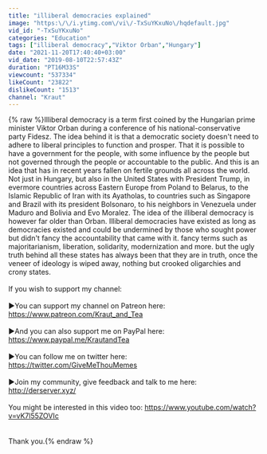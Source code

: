 ```yaml
---
title: "illiberal democracies explained"
image: "https:\/\/i.ytimg.com\/vi\/-TxSuYKxuNo\/hqdefault.jpg"
vid_id: "-TxSuYKxuNo"
categories: "Education"
tags: ["illiberal democracy","Viktor Orban","Hungary"]
date: "2021-11-20T17:40:40+03:00"
vid_date: "2019-08-10T22:57:43Z"
duration: "PT16M33S"
viewcount: "537334"
likeCount: "23822"
dislikeCount: "1513"
channel: "Kraut"
---
```

{% raw %}Illiberal democracy is a term first coined by the Hungarian prime minister Viktor Orban during a conference of his national-conservative party Fidesz. The idea behind it is that a democratic society doesn't need to adhere to liberal principles to function and prosper. That it is possible to have a government for the people, with some influence by the people but not governed through the people or accountable to the public. And this is an idea that has in recent years fallen on fertile grounds all across the world. Not just in Hungary, but also in the United States with President Trump, in evermore countries across Eastern Europe from Poland to Belarus, to the Islamic Republic of Iran with its Ayatholas, to countries such as Singapore and Brazil with its president Bolsonaro, to his neighbors in Venezuela under Maduro and Bolivia and Evo Moralez. The idea of the illiberal democracy is however far older than Orban. Illiberal democracies have existed as long as democracies existed and could be undermined by those who sought power but didn't fancy the accountability that came with it. fancy terms such as majoritarianism, liberation, solidarity, modernization and more. but the ugly truth behind all these states has always been that they are in truth, once the veneer of ideology is wiped away, nothing but crooked oligarchies and crony states.<br /><br />If you wish to support my channel:<br /><br />►You can support my channel on Patreon here: <br /><a rel="nofollow" target="blank" href="https://www.patreon.com/Kraut_and_Tea">https://www.patreon.com/Kraut_and_Tea</a><br /><br />►And you can also support me on PayPal here: <br /><a rel="nofollow" target="blank" href="https://www.paypal.me/KrautandTea">https://www.paypal.me/KrautandTea</a><br /><br />►You can follow me on twitter here: <br /><a rel="nofollow" target="blank" href="https://twitter.com/GiveMeThouMemes">https://twitter.com/GiveMeThouMemes</a><br /><br />►Join my community, give feedback and talk to me here: <br /><a rel="nofollow" target="blank" href="http://derserver.xyz/">http://derserver.xyz/</a><br /><br />You might be interested in this video too: <a rel="nofollow" target="blank" href="https://www.youtube.com/watch?v=vK7l55ZOVIc">https://www.youtube.com/watch?v=vK7l55ZOVIc</a><br /><br /><br />Thank you.{% endraw %}
